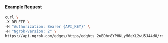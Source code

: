 <!-- Code generated for API Clients. DO NOT EDIT. -->

#### Example Request

```bash
curl \
-X DELETE \
-H "Authorization: Bearer {API_KEY}" \
-H "Ngrok-Version: 2" \
https://api.ngrok.com/edges/https/edghts_2uBDhr8YPHKLyM6eXL2wU5J44d8/routes/edghtsrt_2uBDhtfohBd2u8mbqhcMq3ShP4V/ip_restriction
```
